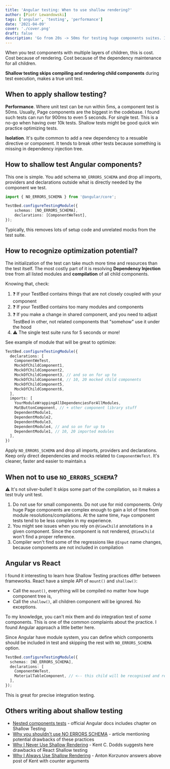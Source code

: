 ```yaml
---
title: 'Angular testing: When to use shallow rendering?'
author: [Piotr Lewandowski]
tags: ['angular', 'testing', 'performance']
date: '2021-04-09'
cover: './cover.png'
draft: false
description: 'Go from 20s -> 50ms for testing huge components suites. Is shallow testing a silver bullet then?'
---
```


When you test components with multiple layers of children, this is cost. Cost because of rendering. Cost because of the dependency maintenance for all children. 

**Shallow testing skips compiling and rendering child components** during test execution, makes a true unit test.

## When to apply shallow testing?

**Performance**. Where unit test can be run within 5ms, a component test is 50ms. Usually, Page components are the biggest in the codebase. I found such tests can run for 900ms to even 5 seconds. For single test. This is a no-go when having over 10k tests. Shallow tests might be good quick win practice optimizing tests.

**Isolation**. It's quite common to add a new dependency to a resuable directive or component. It tends to break other tests because something is missing in dependency injection tree. 

## How to shallow test Angular components?

This one is simple. You add schema `NO_ERRORS_SCHEMA` and drop all imports, providers and declarations outside what is directly needed by the component we test.  

```typescript
import { NO_ERRORS_SCHEMA } from '@angular/core';

TestBed.configureTestingModule({
    schemas: [NO_ERRORS_SCHEMA],
    declarations: [ComponentWeTest],
});
```

Typically, this removes lots of setup code and unrelated mocks from the test suite.

## How to recognize optimization potential?

The initialization of the test can take much more time and resources than the test itself. The most costly part of it is resolving **Dependency Injection** tree from all listed modules and **compilation** of all child components.

Knowing that, check:

1. ❓ If your TestBed contains things that are not closely coupled with your component
1. ❓ If your TestBed contains too many modules and components
1. ❓ If you make a change in shared component, and you need to adjust TestBed in other, not related components that "somehow" use it under the hood 
1. ⚠️ The single test suite runs for 5 seconds or more!

See example of module that will be great to optimize:
```typescript
TestBed.configureTestingModule({
  declarations: [
    ComponentWeTest,
    MockOfChildComponent1,
    MockOfChildComponent2,
    MockOfChildComponent3, // and so on for up to
    MockOfChildComponent4, // 10, 20 mocked child components
    MockOfChildComponent5,
    MockOfChildComponent6,
  ],
  imports: [
    YourModuleWrappingAllDependenciesForAllModules,
    MatButtonComponent, // + other component library stuff
    DependentModule1,
    DependentModule2,
    DependentModule3,
    DependentModule4, // and so on for up to
    DependentModule1, // 10, 20 imported modules
  ],
})
```

Apply `NO_ERRORS_SCHEMA` and drop all imports, providers and declarations. Keep only direct dependencies and mocks related to `ComponentWeTest`. It's cleaner, faster and easier to maintain.s 

## When not to use `NO_ERRORS_SCHEMA`?

⚠️ It's not silver-bullet! It skips some part of the compilation, so it makes a test truly unit test.

1. Do not use for small components. Do not use for mid components. Only huge Page components are complex enough to gain a lot of time from module resolutions/compilations. At the same time, `Page` component tests tend to be less complex in my experience.
2. You might see issues when you rely on `@ViewChild` annotations in a given component. Since the component is not rendered, `@ViewChild` won't find a proper reference.
3. Compiler won't find some of the regressions like `@Input` name changes, because components are not included in compilation

## Angular vs React

I found it interesting to learn how Shallow Testing practices differ between frameworks. React have a simple API of `mount()` and `shallow()`:

* Call the `mount()`, everything will be compiled no matter how huge component tree is, 
* Call the `shallow()`, all children component will be ignored. No exceptions. 

To my knowledge, you can't mix them and do integration test of *some* components. This is one of the common complaints about the practice. I found Angular approach a little better here. 

Since Angular have module system, you can define which components should be included in test and skipping the rest with `NO_ERRORS_SCHEMA` option. 

```typescript
TestBed.configureTestingModule({
  schemas: [NO_ERRORS_SCHEMA],
  declarations: [
    ComponentWeTest,
    MaterialTableComponent, // <-- this child will be recognised and rendered
  ],
});
```

This is great for precise integration testing.

## Others writing about shallow testing



* [Nested components tests](https://angular.io/guide/testing-components-scenarios#nested-component-tests) - official Angular docs includes chapter on Shallow Testing
* [Why you shouldn't use NO ERRORS SCHEMA](https://medium.com/@fivedicephoto/why-you-shouldnt-use-no-errors-schema-in-angular-unit-tests-cdd478c30782) - article mentioning potential drawbacks of these practices
* [Why I Never Use Shallow Rendering](https://kentcdodds.com/blog/why-i-never-use-shallow-rendering) - Kent C. Dodds suggests here drawbacks of React Shallow testing
* [Why I Always Use Shallow Rendering](https://hackernoon.com/why-i-always-use-shallow-rendering-a3a50da60942) - Anton Korzunov answers above post of Kent with counter arguments

